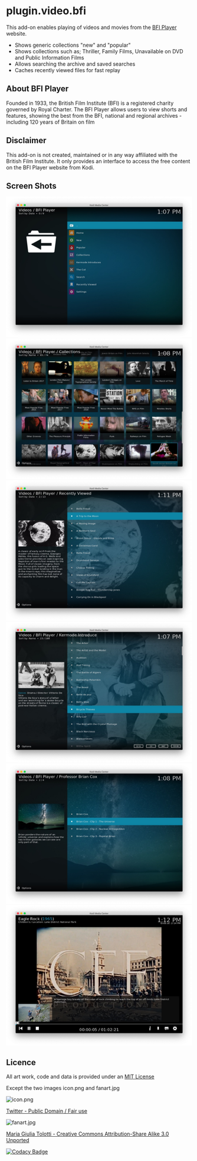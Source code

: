 # plugin.video.bfi

This add-on enables playing of videos and movies from the [BFI Player](https://player.bfi.org.uk) website.

*   Shows generic collections "new" and "popular"
*   Shows collections such as; Thriller, Family Films, Unavailable on DVD and Public Information Films
*   Allows searching the archive and saved searches
*   Caches recently viewed files for fast replay 

## About BFI Player

Founded in 1933, the British Film Institute (BFI) is a registered charity governed by Royal Charter.
The BFI Player allows users to view shorts and features, showing the best from the BFI, national and regional archives - including 120 years of Britain on film

## Disclaimer 

This add-on is not created, maintained or in any way affiliated with the British Film Institute.
It only provides an interface to access the free content on the BFI Player website from Kodi.

## Screen Shots

![ss1](resources/media/ss1.jpg)
![ss2](resources/media/ss2.jpg)
![ss3](resources/media/ss3.jpg)
![ss4](resources/media/ss4.jpg)
![ss5](resources/media/ss5.jpg)
![ss6](resources/media/ss6.jpg)

## Licence 

All art work, code and data is provided under an [MIT License](https://github.com/FraserChapman/plugin.video.bfi/blob/master/LICENSE.txt)

Except the two images icon.png and fanart.jpg

![icon.png](https://pbs.twimg.com/profile_images/529572873057226753/LLtBMR0G_400x400.png)

[Twitter - Public Domain / Fair use](https://twitter.com/bfiplayer)

![fanart.jpg](https://upload.wikimedia.org/wikipedia/commons/thumb/d/df/BFI_Southbank0182.JPG/640px-BFI_Southbank0182.JPG)

[Maria Giulia Tolotti - Creative Commons Attribution-Share Alike 3.0 Unported](https://commons.wikimedia.org/wiki/File:BFI_Southbank0182.JPG)

[![Codacy Badge](https://api.codacy.com/project/badge/Grade/4442ff5c7e844d6b940bca23a6054d88)](https://www.codacy.com/app/FraserChapman/plugin.video.bfi?utm_source=github.com&amp;utm_medium=referral&amp;utm_content=FraserChapman/plugin.video.bfi&amp;utm_campaign=Badge_Grade)
